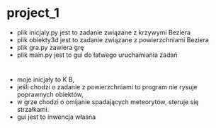 # project_1
- plik inicjaly.py jest to zadanie związane z krzywymi Beziera
- plik obiekty3d jest to zadanie związane z powierzchniami Beziera
- plik gra.py zawiera grę
- plik main.py jest to gui do łatwego uruchamiania zadań

#
- moje inicjały to K B,
- jeśli chodzi o zadanie z powierzchniami to program nie rysuje poprawnych obiektów,
- w grze chodzi o omijanie spadających meteorytów, steruje się strzałkami.
- gui jest to inwencja własna
